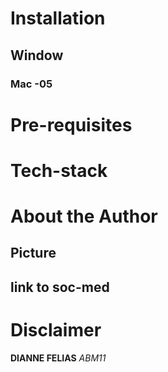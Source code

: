 # Installation
## Window
### Mac -05

# Pre-requisites
# Tech-stack

# About the Author
## Picture
## link to soc-med

# Disclaimer
**DIANNE FELIAS**
_ABM11_
